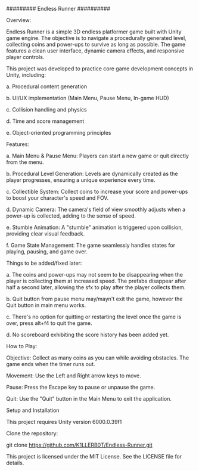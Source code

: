 ######### Endless Runner ##########

Overview:

Endless Runner is a simple 3D endless platformer game built with Unity game engine. The objective is to navigate a procedurally generated level, collecting coins and power-ups to survive as long as possible. The game features a clean user interface, dynamic camera effects, and responsive player controls.

This project was developed to practice core game development concepts in Unity, including:

a. Procedural content generation

b. UI/UX implementation (Main Menu, Pause Menu, In-game HUD)

c. Collision handling and physics

d. Time and score management

e. Object-oriented programming principles


Features:

a. Main Menu & Pause Menu: Players can start a new game or quit directly from the menu.

b. Procedural Level Generation: Levels are dynamically created as the player progresses, ensuring a unique experience every time.

c. Collectible System: Collect coins to increase your score and power-ups to boost your character's speed and FOV.

d. Dynamic Camera: The camera's field of view smoothly adjusts when a power-up is collected, adding to the sense of speed.

e. Stumble Animation: A "stumble" animation is triggered upon collision, providing clear visual feedback.

f. Game State Management: The game seamlessly handles states for playing, pausing, and game over.

Things to be added/fixed later:

a. The coins and power-ups may not seem to be disappearing when the player is collecting them at increased speed. The prefabs disappear after half a second later, allowing the sfx to play after the player collects them.

b. Quit button from pause menu may/mayn't exit the game, however the Quit button in main menu works.

c. There's no option for quitting or restarting the level once the game is over, press alt+f4 to quit the game.

d. No scoreboard exhibiting the score history has been added yet.


How to Play:

Objective: Collect as many coins as you can while avoiding obstacles. The game ends when the timer runs out.

Movement: Use the Left and Right arrow keys to move.

Pause: Press the Escape key to pause or unpause the game.

Quit: Use the "Quit" button in the Main Menu to exit the application.

Setup and Installation

This project requires Unity version 6000.0.39f1


Clone the repository:

git clone https://github.com/K1LLERB0T/Endless-Runner.git


This project is licensed under the MIT License. See the LICENSE file for details.
